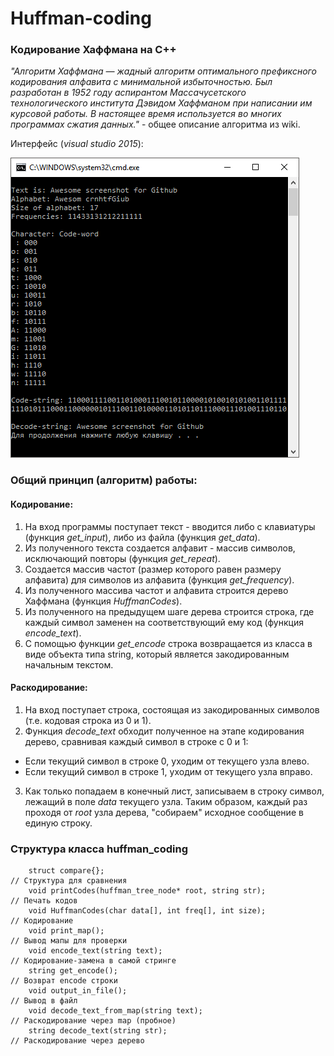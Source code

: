 # Huffman-coding
### Кодирование Хаффмана на С++

*"Алгоритм Хаффмана — жадный алгоритм оптимального префиксного кодирования алфавита с минимальной избыточностью. Был разработан в 1952 году аспирантом Массачусетского технологического института Дэвидом Хаффманом при написании им курсовой работы. В настоящее время используется во многих программах сжатия данных."* - общее описание алгоритма из wiki.

Интерфейс (*visual studio 2015*):

![alt tag](https://raw.githubusercontent.com/manmolecular/Huffman-coding/master/interface-screenshot.PNG)

### Общий принцип (алгоритм) работы:
#### Кодирование:
1. На вход программы поступает текст - вводится либо с клавиатуры (функция *get_input*), либо из файла (функция *get_data*).
2. Из полученного текста создается алфавит - массив символов, исключающий повторы (функция *get_repeat*).
3. Создается массив частот (размер которого равен размеру алфавита) для символов из алфавита (функция *get_frequency*).
4. Из полученного массива частот и алфавита строится дерево Хаффмана (функция *HuffmanCodes*).
5. Из полученного на предыдущем шаге дерева строится строка, где каждый символ заменен на соответствующий ему код (функция *encode_text*).
6. С помощью функции *get_encode* строка возвращается из класса в виде объекта типа string, который является закодированным начальным текстом. 

#### Раскодирование:
1. На вход поступает строка, состоящая из закодированных символов (т.е. кодовая строка из 0 и 1).
2. Функция *decode_text* обходит полученное на этапе кодирования дерево, сравнивая каждый символ в строке с 0 и 1:
  * Если текущий символ в строке 0, уходим от текущего узла влево.
  * Если текущий символ в строке 1, уходим от текущего узла вправо.
3. Как только попадаем в конечный лист, записываем в строку символ, лежащий в поле *data* текущего узла.
Таким образом, каждый раз проходя от *root* узла дерева, "собираем" исходное сообщение в единую строку.

### Структура класса huffman_coding
		struct compare{};                                                     // Структура для сравнения
		void printCodes(huffman_tree_node* root, string str);                 // Печать кодов
		void HuffmanCodes(char data[], int freq[], int size);                 // Кодирование
		void print_map();                                                     // Вывод мапы для проверки
		void encode_text(string text);                                        // Кодирование-замена в самой стринге
		string get_encode();                                                  // Возврат encode строки
		void output_in_file();                                                // Вывод в файл
		void decode_text_from_map(string text);                               // Раскодирование через map (пробное)
		string decode_text(string str);                                       // Раскодирование через дерево
